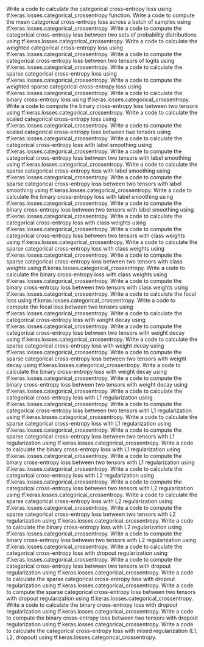 Write a code to calculate the categorical cross-entropy loss using tf.keras.losses.categorical_crossentropy function.
Write a code to compute the mean categorical cross-entropy loss across a batch of samples using tf.keras.losses.categorical_crossentropy.
Write a code to compute the categorical cross-entropy loss between two sets of probability distributions using tf.keras.losses.categorical_crossentropy.
Write a code to calculate the weighted categorical cross-entropy loss using tf.keras.losses.categorical_crossentropy.
Write a code to compute the categorical cross-entropy loss between two tensors of logits using tf.keras.losses.categorical_crossentropy.
Write a code to calculate the sparse categorical cross-entropy loss using tf.keras.losses.categorical_crossentropy.
Write a code to compute the weighted sparse categorical cross-entropy loss using tf.keras.losses.categorical_crossentropy.
Write a code to calculate the binary cross-entropy loss using tf.keras.losses.categorical_crossentropy.
Write a code to compute the binary cross-entropy loss between two tensors using tf.keras.losses.categorical_crossentropy.
Write a code to calculate the scaled categorical cross-entropy loss using tf.keras.losses.categorical_crossentropy.
Write a code to compute the scaled categorical cross-entropy loss between two tensors using tf.keras.losses.categorical_crossentropy.
Write a code to calculate the categorical cross-entropy loss with label smoothing using tf.keras.losses.categorical_crossentropy.
Write a code to compute the categorical cross-entropy loss between two tensors with label smoothing using tf.keras.losses.categorical_crossentropy.
Write a code to calculate the sparse categorical cross-entropy loss with label smoothing using tf.keras.losses.categorical_crossentropy.
Write a code to compute the sparse categorical cross-entropy loss between two tensors with label smoothing using tf.keras.losses.categorical_crossentropy.
Write a code to calculate the binary cross-entropy loss with label smoothing using tf.keras.losses.categorical_crossentropy.
Write a code to compute the binary cross-entropy loss between two tensors with label smoothing using tf.keras.losses.categorical_crossentropy.
Write a code to calculate the categorical cross-entropy loss with class weights using tf.keras.losses.categorical_crossentropy.
Write a code to compute the categorical cross-entropy loss between two tensors with class weights using tf.keras.losses.categorical_crossentropy.
Write a code to calculate the sparse categorical cross-entropy loss with class weights using tf.keras.losses.categorical_crossentropy.
Write a code to compute the sparse categorical cross-entropy loss between two tensors with class weights using tf.keras.losses.categorical_crossentropy.
Write a code to calculate the binary cross-entropy loss with class weights using tf.keras.losses.categorical_crossentropy.
Write a code to compute the binary cross-entropy loss between two tensors with class weights using tf.keras.losses.categorical_crossentropy.
Write a code to calculate the focal loss using tf.keras.losses.categorical_crossentropy.
Write a code to compute the focal loss between two tensors using tf.keras.losses.categorical_crossentropy.
Write a code to calculate the categorical cross-entropy loss with weight decay using tf.keras.losses.categorical_crossentropy.
Write a code to compute the categorical cross-entropy loss between two tensors with weight decay using tf.keras.losses.categorical_crossentropy.
Write a code to calculate the sparse categorical cross-entropy loss with weight decay using tf.keras.losses.categorical_crossentropy.
Write a code to compute the sparse categorical cross-entropy loss between two tensors with weight decay using tf.keras.losses.categorical_crossentropy.
Write a code to calculate the binary cross-entropy loss with weight decay using tf.keras.losses.categorical_crossentropy.
Write a code to compute the binary cross-entropy loss between two tensors with weight decay using tf.keras.losses.categorical_crossentropy.
Write a code to calculate the categorical cross-entropy loss with L1 regularization using tf.keras.losses.categorical_crossentropy.
Write a code to compute the categorical cross-entropy loss between two tensors with L1 regularization using tf.keras.losses.categorical_crossentropy.
Write a code to calculate the sparse categorical cross-entropy loss with L1 regularization using tf.keras.losses.categorical_crossentropy.
Write a code to compute the sparse categorical cross-entropy loss between two tensors with L1 regularization using tf.keras.losses.categorical_crossentropy.
Write a code to calculate the binary cross-entropy loss with L1 regularization using tf.keras.losses.categorical_crossentropy.
Write a code to compute the binary cross-entropy loss between two tensors with L1 regularization using tf.keras.losses.categorical_crossentropy.
Write a code to calculate the categorical cross-entropy loss with L2 regularization using tf.keras.losses.categorical_crossentropy.
Write a code to compute the categorical cross-entropy loss between two tensors with L2 regularization using tf.keras.losses.categorical_crossentropy.
Write a code to calculate the sparse categorical cross-entropy loss with L2 regularization using tf.keras.losses.categorical_crossentropy.
Write a code to compute the sparse categorical cross-entropy loss between two tensors with L2 regularization using tf.keras.losses.categorical_crossentropy.
Write a code to calculate the binary cross-entropy loss with L2 regularization using tf.keras.losses.categorical_crossentropy.
Write a code to compute the binary cross-entropy loss between two tensors with L2 regularization using tf.keras.losses.categorical_crossentropy.
Write a code to calculate the categorical cross-entropy loss with dropout regularization using tf.keras.losses.categorical_crossentropy.
Write a code to compute the categorical cross-entropy loss between two tensors with dropout regularization using tf.keras.losses.categorical_crossentropy.
Write a code to calculate the sparse categorical cross-entropy loss with dropout regularization using tf.keras.losses.categorical_crossentropy.
Write a code to compute the sparse categorical cross-entropy loss between two tensors with dropout regularization using tf.keras.losses.categorical_crossentropy.
Write a code to calculate the binary cross-entropy loss with dropout regularization using tf.keras.losses.categorical_crossentropy.
Write a code to compute the binary cross-entropy loss between two tensors with dropout regularization using tf.keras.losses.categorical_crossentropy.
Write a code to calculate the categorical cross-entropy loss with mixed regularization (L1, L2, dropout) using tf.keras.losses.categorical_crossentropy.